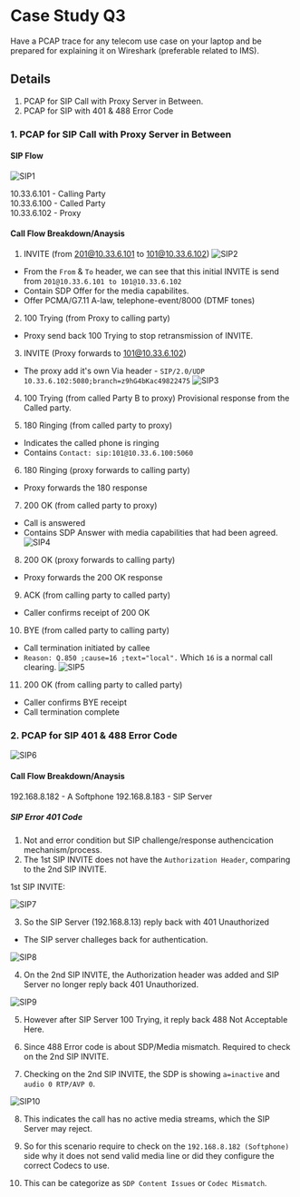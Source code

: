 # Case Study Q3
Have a PCAP trace for any telecom use case on your laptop and be prepared for explaining it
on Wireshark (preferable related to IMS).

## Details
1. PCAP for SIP Call with Proxy Server in Between.
2. PCAP for SIP with 401 & 488 Error Code

### 1. PCAP for SIP Call with Proxy Server in Between

#### SIP Flow

![SIP1](./image/SIP_1.jpg)

10.33.6.101 - Calling Party  
10.33.6.100 - Called Party    
10.33.6.102 - Proxy

#### Call Flow Breakdown/Anaysis

1. INVITE (from 201@10.33.6.101 to 101@10.33.6.102)
![SIP2](./image/SIP_2.jpg)

- From the `From` & `To` header, we can see that this initial INVITE is send from `201@10.33.6.101 to 101@10.33.6.102`
- Contain SDP Offer for the media capabilites.
- Offer PCMA/G7.11 A-law, telephone-event/8000 (DTMF tones)

2. 100 Trying (from Proxy to calling party)
- Proxy send back 100 Trying to stop retransmission of INVITE.

3. INVITE (Proxy forwards to 101@10.33.6.102)
- The proxy add it's own Via header - `SIP/2.0/UDP 10.33.6.102:5080;branch=z9hG4bKac49822475`
![SIP3](./image/SIP_3.jpg)

4. 100 Trying (from called Party B to proxy)
Provisional response from the Called party. 

5. 180 Ringing (from called party to proxy)
- Indicates the called phone is ringing
- Contains `Contact: sip:101@10.33.6.100:5060`

6. 180 Ringing (proxy forwards to calling party)
- Proxy forwards the 180 response

7. 200 OK (from called party to proxy)
- Call is answered
- Contains SDP Answer with media capabilities that had been agreed.
![SIP4](./image/SIP_4.jpg)

8. 200 OK (proxy forwards to calling party)
- Proxy forwards the 200 OK response

9. ACK (from calling party to called party)
- Caller confirms receipt of 200 OK

10. BYE (from called party to calling party)
- Call termination initiated by callee
- `Reason: Q.850 ;cause=16 ;text="local".` Which `16` is a normal call clearing.
![SIP5](./image/SIP_5.jpg)

11. 200 OK (from calling party to called party)
- Caller confirms BYE receipt
- Call termination complete

### 2. PCAP for SIP 401 & 488 Error Code

![SIP6](./image/SIP_6.jpg)

#### Call Flow Breakdown/Anaysis

192.168.8.182 - A Softphone
192.168.8.183 - SIP Server

##### SIP Error 401 Code

1. Not and error condition but SIP challenge/response authencication mechanism/process.
2. The 1st SIP INVITE does not have the `Authorization Header`, comparing to the 2nd SIP INVITE.

1st SIP INVITE:

![SIP7](./image/SIP_7.jpg)

3. So the SIP Server (192.168.8.13) reply back with 401 Unauthorized
- The SIP server challeges back for authentication. 

![SIP8](./image/SIP_8.jpg)

4. On the 2nd SIP INVITE, the Authorization header was added and SIP Server no longer reply back 401 Unauthorized.

![SIP9](./image/SIP_9.jpg)

5. However after SIP Server 100 Trying, it reply back 488 Not Acceptable Here.

6. Since 488 Error code is about SDP/Media mismatch. Required to check on the 2nd SIP INVITE. 

7. Checking on the 2nd SIP INVITE, the SDP is showing `a=inactive` and `audio 0 RTP/AVP 0`.

![SIP10](./image/SIP_10.jpg)

8. This indicates the call has no active media streams, which the SIP Server may reject.

9. So for this scenario require to check on the `192.168.8.182 (Softphone)` side why it does not send valid media line or did they configure the correct Codecs to use. 

10.  This can be categorize as `SDP Content Issues` or `Codec Mismatch`. 
